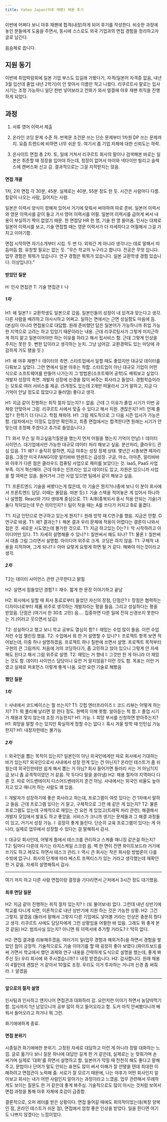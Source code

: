 ```yaml
---
title: Yahoo Japan(야후 재팬) 채용 후기
---
```


이번에 어쩌다 보니 야후 재팬에 합격(내정)하게 되어 후기를 작성한다. 비슷한 과정에 놓인 분들에게 도움을 주면서, 동시에 스스로도 외국 기업과의 면접 경험을 정리하고자 글로 남긴다.

음슴체로 씁니다.

## 지원 동기

이번에 취업박람회에 일본 기업 부스도 있길래 가봤다가, 자격(일본어 자격증 없음, 내년 3월 입산데 졸업 내년 2학기)이 안 맞아서 이름만 적고 나왔다. 리쿠르트사 말로는 입사 시기는 조정 가능하니 일단 한번 넣어보라고 전화가 와서 얼결에 야후 재팬 취직을 진행하게 되었다.

## 과정

1. 서류
영어 이력서 제출

2. 온라인 코딩
문제 수준 하. 반복문 조건문 쓰는 단순 문제부터 1차원 DP 쓰는 문제까지. 요즘 트렌드에 비하면 너무 쉬운 듯. 여기서 좀 기업 자체에 대한 신뢰도는 하락.

3. 온사이트 면접
총 2차. 토, 일에 거쳐서
리쿠르트 회사의 말이나 검색해본 바로는 일본은 취준할 때 정장을 입어야 하는데, 정장이 없어서 마이와 넥타이만 빌리고 슬렉스에 캔버스화 신고 감. 결과적으로는 그걸 지적받지는 않음.

#### 면접 개괄

1차, 2차 면접
각 30분, 45분. 실제로는 40분, 55분 정도 한 듯. 시간은 사람마다 다름. 칼같이 나오는 사람, 길어지는 사람.

일본은 이력서 양식이 정해져 있어서 거기에 맞춰서 써야하여 따로 준비. 일본어 이력서와 영문 이력서를 같이 들고 가서 영어 이력서를 어필. 일본어 이력서를 급하게 써서 내용이 부실하기 짝이 없었기 때문. 한 면접당 HR 한 명, 기술 한 명 들어옴. 인사는 대체로 일본어 이력서를 보고, 기술 면접할 때는 영문 이력서가 더 자세하다고 어필해서 그걸 가지고 이야기함.

면접 시작하면 자기소개부터 시킴. 두 번 다. 외워간 게 아니라 생각나는 데로 말해서 떠듬떠듬 함. 유창할 필요는 없는 듯.
"무슨 학교의 누구라고 합니다. 전공은 무엇 입니다. 업무 경험은 뭐뭐가 있습니다. 연구 경험은 뭐뭐가 있습니다. 일본 교환학생 경험 있습니다. 이상입니다."

#### 받았던 질문

H: 인사 면접관
T: 기술 면접관
I: 나

##### 1차

H1: 왜 일본?
I: 교환학생도 일본으로 갔음. 일본인들의 성정이 내 성격과 맞는다고 생각. 다른 사람을 배려하고 야사시하고 어쩌고. 일하는 면에서는 근면 성실함도 마음에 듬.
(본심이 아니라 면접용으로 대답함. 원래 준비했던 답은 일본어가 가능하니까 취업 가능한 지역으로 고려는 하고 있었기 때문이라는 내용. 근데 리쿠르팅사가 그렇게 미지근하게 하지 말고 일본이어야만 하는 이유를 하라고 해서 립서비스 함. 근데 그렇게 인상을 주지는 못한 듯. 뻔한 답이라고 생각하는 눈치. 그냥 넘어감. 교환경력도 있는 마당에 과감하게 가도 됐을 듯.)

H1: 왜 야후 재팬?
I: 데이터의 측면. 스타트업에서 일할 때도 좋았지만 대규모 데이터를 다뤄보고 싶었다. 그런 면에서 일본 야후는 적합. 스타트업이 아닌 대규모 기업이 어떤 식으로 소프트웨어를 만들어 나가는지 그 방법론(소프트웨어 공학)도 배워보고 싶었다.
개발자 성장의 측면. 개발자 성장에 신경을 많이 써주는 회사라고 들었다. 경험학습이라는 모토로 여러 서비스를 제공. (5개정도 있는데 2개만 떠올라서 그거 말하고, 지금 다 기억이 안날 정도로 많았다고 둘러댐) 좋다고 생각.

H1: 지금 같이 진행하는 취직 절차 있는지?
I: 없음. 근데 그 이유가 졸업 시기가 이번 공채랑 안맞아서 그럼. 리쿠르트 사에서 맞출 수 있다고 해서 지원. 괜찮은지?
H1: 언제 졸업?
I: 한학기 더 다니고. 학점 채워야.
H1: 그럼 제도적으로 그 다음 시즌 입사가 가능은 함.
(일차에서는 이정도 입장만 확인하고, 최종 면접에서는 합격한다면 원래는 시기가 안 맞는데 조정해 주겠다고 추가로 들었습니다.)

T1: 와서 무슨 일 하고싶음?(질문을 했는지 먼저 어필을 했는지 기억이 안남)
I: 데이터 사이언스. 대기업에서만 가능한 대규모 데이터 처리 해보고 싶음. 분산처리, 클라우드 관심 있음.
T1: 왜?
I: 솔직히 말하면, 지금 야후는 성장 정체 상태. 몇년간 시총보면 제자리걸음. 그동안 미국 FANG이랑 알리바바 텐센트는 급성장. 구글, 마소, 아마존, 알리바바와 야후가 다른 점은 클라우드 컴퓨팅 사업으로 재미를 보았다는 것. IaaS, PaaS 사업 부족. 이거 혁신해야. 근데 야후는 인프라는 있고 데이터도 있고, 자원은 있으니까 사업을 할 여력은 있음. 들어가서 그런 사업 있으면 팀에서 같이 해보고 싶음.

T1: 프론트엔드 기술을 써봤다는게 많은데, 이 기술은 뭔지?(나중에 보니 이 분이 회사에서 프론트엔드 담당. 이때는 몰랐음. 떠본 듯)
I: 기술 스텍을 적어놓은 게 있어서 하나하나 설명함. React와 기타 생태계 중심으로.
T1: A/B(중복되서 동시 적용 안되는 기술)가 둘다 적혀있는데 무슨 의미인지?
I: 팀이 작을 때는 A를 쓰다가 커지고 B로 옮겼다.

T1: 지금 인턴으로 연구하고 있는게 뭔지?
I: 원래 방학 때 C연구를 했음. 지금은 안함. D연구로 바꿈.
T1: 왜? 결과는?
I: 해본 결과 우리 문제에 적용이 어렵다는 결론이 나와서 접은 것. 새로운 시도였는데 불가한 것으로.
T1: 지금 하고있는 D는?
I: 막 시작하려고 아이디어만 있다.
T1: 자세히 설명해줄 수 있나?
I: 칠판써서 해도 되나?
T1: 물론
I: 칠판써서 대충 그림 그리면서 설명함. 아이디어 위주로 크게. 코딩은 하지 않음.
T1: 구체적 내용을 지적하며, 그게 되나?
I: 아마 요렇게 요렇게 하면 될 거 같다. 해봐야 아는것이라고 생각.

##### 2차

T2는 데이터 사이언스 관련 근무한다고 밝힘

H2: 살면서 힘들었던 경험?
I: 재수. 짧게 한 문장 이야기하고 끝남

H2: 회사에서 일할 때 회사 동료로부터 들었던 자신의 장점, 단점은?
I: 장점은 협력하는 디자이너로부터 제품 위주로 생각하는 개발자라는 평을 들음. 그리고 성실하다는 평을 받았음. 단점은 (여기서 한 30초 고민) 음.... 집중하면 다른 일에 전혀 신경쓰지 못한다는 거.(이러고 웃으면서 넘김)

T2: 성실하다고 했고 보니 학교 공부도 열심히 함?
I: 재밌는 수업 많이 들음. 이런 수업 저런 수업 챌린징 했음.
T2: 수업에서 뭐 한 거 설명할 수 있나?
I: 프로젝트 항목 보면 적어놨는데, 이중 하나 설명하겠음. 프로젝트 하나 칠판에 쓰면서 설명. 프로젝트 목적부터 구현의 큰 그림까지. 처음에 거의 코딩하다가, 좀 고민하고 앉아 있으니 그렇게 안 자세해도 된다고 해서 그림 위주로 설명.
T2: 재밌는 거 했네
I: 그것만 한 게 아니라 더 재밌는 것도 함. 데이터 사이언스 담당이니 요런 거 알지않음? 이런 것도 함. 목표는 이런 거였고 실제로 퍼포먼스 이렇게 좋게 나옴. 요런 요런 기술로 해봤음

#### 했던 질문

##### 1차

I: 사내에서 코드베이스는 뭘 쓰는지?
T1: 깃헙 엔터프라이즈
I: 코드 리뷰는 어떻게 하는지?
T1: 뭐 풀리퀘 날리면 잘 한다 정도. 완벽히 이해 못함. 알아듣는 척 함.
I: 졸업 시기가 채용과 맞지 않는데 조정 가능한지?
H1: 가능.
I: 희망 부서를 신청하면 받아주는지?
H1: 희망을 말할 수는 있지만 확실하게 정할 수는 없다
I: 혹시 겨울 방학 때 인턴십 가능한지?
H1: 내정자한테는 불가능

##### 2차

I: 외국인을 뽑는 목적이 있는지? 일본인이 아닌 외국인에게만 따로 회사에서 기대하는 바가 있는지? 외국인으로서 사내에서 성장 한계 있는 건 아닌지? 온라인 테스트가 좀 쉬웠는데 외국인한테만 쉽게 해서 뽑는 거 아님? 회사 들어가면 들러리 서는 거 아님?(지금 보니 좀 공격적이었던 거 같음. 막 두다다 말을 쏟아냄)
H2: 채용 절차야 지역마다 다른 것. 따로 어드벤테이지 디스어드벤테이지 준건 아님. 사내에서는 외국인 비율도 높아지고 있고 매니저 하는 사람도 꽤 있음.

I: 개발자가 성장하기에 좋은 회사라고 하는데, 프로그램이 여럿 있다는 건 1차에서 말하고 들음. 근데 프로그램 있다는 거 말고, 구체적으로 그런 예 같은 게 있는지?
T2: 물론 프로그램도 있는데 구체적으로 재밌는 건 요런 게 있었고(트래픽 처리 관련), 해결해서 개발자 모임에서 발표도 하고 좋았음. 서비스가 크니까 생기는 문제들과 그 해결 과정들이 있고, 거기서 성장 가능.
I: 굉장히 좋게 들린다. 단순히 교육 프로그램이 있다는 게 아니라, 실제로 업무에서 성장할 수 있다는 걸 말해줘서 감사.

I: 대규모 회사인데, 어떻게 틈에서 테스크를 관리하고 스케줄 매니징 같은걸 하는지?
T2: 팀마다 다른데 자기는 라지스케일 스크럼 씀. 벽 한 면이 전면 화이트보드라 거기에 쓰기도 하고 메모도 하면서 테스크 관리.
I: 역시 큰 회사는 작은 회사랑 방법론이 다를 수밖에 없구나. 회사의 단계에 따라 베스트 프렉티스가 있는 거라고 생각했는데 재확인한 거 같음. 자세히 설명해줘서 감사.

---

여기 까지 하고 다른 사람 면접이랑 결정을 기다리면서 근처에서 3시간 정도 대기했음.

#### 최후 면담 질문
H2: 지금 같이 진행하는 취직 절차 있는지?
I: (또 물어보네) 없다. 그런데 내년 상반기에 학교를 다니게 되면, 이론적으로 내년 상반기에 지원 하는 것은 가능한 상황.
H2: 그건 그렇지. 알겠음
(둘러서 말해서 그렇지 다른 기업에도 넣어볼 거라는 인상은 충분히 줬다고 생각. 리쿠르트 사에도 담당자에게 그런 상황임을 어필한 바 있음. 그래도 뭐 좋게 본 것 같음)
H2: 범죄사실 있는지? 아니면 뭐 이력서에 추가할 거라도?
I: 딱히 없다.

H2: 면접 결과를 리뷰해주겠음. 여러가지 일(업무 경험과 해외거주)을 하면서 경험을 쌓았던 점이 긍정적. 기술적으로도 기술 이야기를 할 때 굉장히 좋아 보였다.(화이트보드를 써 가면서 학교에서 했던 과제와 연구 내용을 간략하게 도식으로 설명을 했는데, 좋게 봐 주신 듯) 우리 회사에 와 주시겠습니까?
I: 내정 받겠습니다.
H2: 감사합니다. 원래 채용이 4월인데 괜찮은 거 같아서 10월로 조정. 우리도 이거 투자하는 거니까 신경 좀 써줘라.
I: 알겠음

---

#### 앞으로의 절차 설명

인사팀과 인사하고 엔지니어 면접관과 대화하러 감. 요런저런 이야기 하면서 농담따먹기 함. 입사까지 1년 남았으니까 공부 많이 하고 들어오라고 함. 도커 아직 안써봤다니까 배워서 들어오라고 하거나 뭐 그런.

화기애애하게 종료.

#### 면접 분위기

시종일관 화기애애한 분위기. 고정된 자세로 대답하고 이런 게 아니라 정말 대화하는 느낌. 글로 옮기다 보니 질문 하나에 대답만 길게 한 거 같은데, 실제로는 눈 맞춰가며 손 써가며 실제로 '대화'를 하면서 설명하고 함. 일본어가 막힐 때 천천히 해도 좋다고 말해주고, 문법이나 단어가 말도 안되는 표현도 많이 써서 이해가 잘 안됐을 텐데 최대한 이해하려고 면접관이 노력해 줌.
서로가 잘 모르기 때문에, 나는 야후가 어떤 회사인지 알아보고 회사는 내가 어떤 사람인지 알아가는 과정이라고 느꼈음. 업무 관련해서 무례하게도 보이는 질문도 한 거 같은데 좋게 봐주심. 기술적으로도 많이 아시는 것처럼 보여서 면접 과정을 통해 야후 자체에 호감이 급증함.

결론적으로, 오퍼 레터를 받은 상황이다. 면접 들어갈 때에도 회의적이었는데(복장 양복인 점, 온라인 테스트가 쉬운 점), 면접에서 엄청 좋은 인상을 받았다. 일을 한다면 여기도 나쁘지 않겠다는 느낌이었다.
